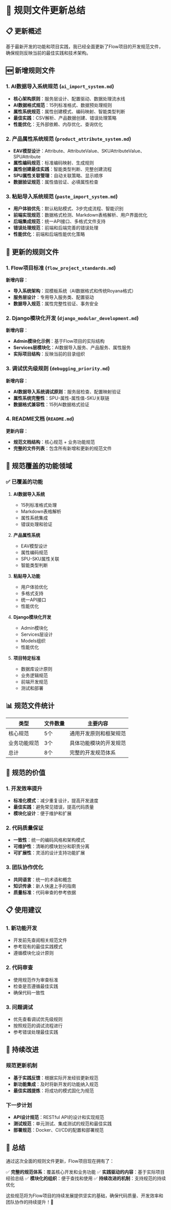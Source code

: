 # 🔄 规则文件更新总结

## 📋 **更新概述**

基于最新开发的功能和项目实践，我已经全面更新了Flow项目的开发规范文件，确保规则反映当前的最佳实践和技术架构。

## 🆕 **新增规则文件**

### 1. **AI数据导入系统规范** (`ai_import_system.md`)
- **核心架构原则**：服务层设计、配置驱动、数据处理流水线
- **AI数据格式规范**：15列标准格式、数据预处理规则
- **属性系统规范**：属性创建模式、编码映射、智能类型判断
- **最佳实践**：CSV解析、产品数据创建、错误处理策略
- **性能优化**：无外部依赖、内存优化、查询优化

### 2. **产品属性系统规范** (`product_attribute_system.md`)
- **EAV模型设计**：Attribute、AttributeValue、SKUAttributeValue、SPUAttribute
- **属性编码规范**：标准编码映射、生成规则
- **属性创建最佳实践**：智能类型判断、完整创建流程
- **SPU属性关联管理**：自动关联策略、显示顺序
- **数据验证规范**：属性值验证、必填属性检查

### 3. **粘贴导入系统规范** (`paste_import_system.md`)
- **用户体验优先**：默认粘贴模式、3步完成流程、智能识别
- **前端实现规范**：数据格式检测、Markdown表格解析、用户界面优化
- **后端集成规范**：统一API接口、多格式文件支持
- **错误处理规范**：前端和后端完善的错误处理
- **性能优化**：前端和后端性能优化策略

## 🔄 **更新的规则文件**

### 1. **Flow项目标准** (`flow_project_standards.md`)
**新增内容**：
- **导入系统架构**：双模板系统（AI数据格式和传统Royana格式）
- **服务层设计**：专用导入服务类、配置驱动
- **数据导入规范**：属性完整性验证、事务安全

### 2. **Django模块化开发** (`django_modular_development.md`)
**新增内容**：
- **Admin模块化示例**：基于Flow项目的实际结构
- **Services层模块化**：AI数据导入服务、产品服务、属性服务
- **实际项目结构**：反映当前的目录组织

### 3. **调试优先级规则** (`debugging_priority.md`)
**新增内容**：
- **AI数据导入系统调试原则**：服务层检查、配置映射验证
- **属性系统完整性**：SPU-属性-属性值-SKU关联链
- **数据格式兼容性**：15列AI数据格式验证

### 4. **README文档** (`README.md`)
**更新内容**：
- **规范文档结构**：核心规范 + 业务功能规范
- **完整的文件列表**：包含所有新增和更新的规范文件

## 🎯 **规范覆盖的功能领域**

### ✅ **已覆盖的功能**
1. **AI数据导入系统**
   - 15列标准格式处理
   - Markdown表格解析
   - 属性系统集成
   - 错误处理和验证

2. **产品属性系统**
   - EAV模型设计
   - 属性编码规范
   - SPU-SKU属性关联
   - 智能类型判断

3. **粘贴导入功能**
   - 用户体验优化
   - 多格式支持
   - 统一API接口
   - 性能优化

4. **Django模块化开发**
   - Admin模块化
   - Services层设计
   - Models组织
   - 性能优化

5. **项目特定标准**
   - 数据库设计原则
   - 业务逻辑规范
   - 前端开发规范
   - 测试和部署

## 📊 **规范文件统计**

| 类型 | 文件数量 | 主要内容 |
|------|----------|----------|
| 核心规范 | 5个 | 通用开发原则和框架规范 |
| 业务功能规范 | 3个 | 具体功能模块的开发规范 |
| 总计 | 8个 | 完整的开发规范体系 |

## 🚀 **规范的价值**

### 1. **开发效率提升**
- **标准化模式**：减少重复设计，提高开发速度
- **最佳实践**：避免常见错误，提高代码质量
- **模块化设计**：便于维护和扩展

### 2. **代码质量保证**
- **一致性**：统一的编码风格和架构模式
- **可维护性**：清晰的模块划分和职责分离
- **可扩展性**：灵活的设计支持功能扩展

### 3. **团队协作优化**
- **共同语言**：统一的术语和概念
- **知识传承**：新人快速上手的指南
- **质量标准**：代码审查的参考依据

## 📋 **使用建议**

### 1. **新功能开发**
- 开发前先查阅相关规范文件
- 参考现有的最佳实践模式
- 遵循模块化设计原则

### 2. **代码审查**
- 使用规范作为审查标准
- 检查是否遵循最佳实践
- 确保代码一致性

### 3. **问题调试**
- 优先查看调试优先级规则
- 按照规范的调试流程进行
- 参考错误处理最佳实践

## 🔄 **持续改进**

### 规范更新机制
- **基于实践反馈**：根据实际开发经验更新规范
- **新功能集成**：及时将新开发的功能纳入规范
- **最佳实践提炼**：将成功的模式固化为规范

### 下一步计划
- **API设计规范**：RESTful API的设计和实现规范
- **测试规范**：单元测试、集成测试的规范和最佳实践
- **部署规范**：Docker、CI/CD的配置和部署规范

## 🎉 **总结**

通过这次全面的规则文件更新，Flow项目现在拥有了：

✅ **完整的规范体系**：覆盖核心开发和业务功能
✅ **实践驱动的内容**：基于实际项目经验总结
✅ **模块化的组织**：便于查找和使用
✅ **持续改进的机制**：支持规范的持续优化

这些规范将为Flow项目的持续发展提供坚实的基础，确保代码质量、开发效率和团队协作的持续提升！🚀
